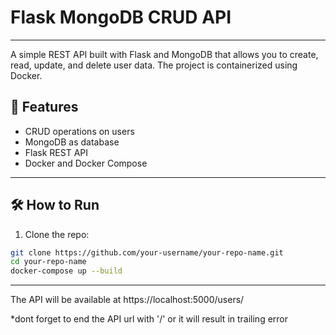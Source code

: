 # Flask MongoDB CRUD API
---
A simple REST API built with Flask and MongoDB that allows you to create, read, update, and delete user data. The project is containerized using Docker.

## 🔧 Features

- CRUD operations on users
- MongoDB as database
- Flask REST API
- Docker and Docker Compose

---

## 🛠 How to Run

1. Clone the repo:
```bash
git clone https://github.com/your-username/your-repo-name.git
cd your-repo-name
docker-compose up --build
```

---
The API will be available at https://localhost:5000/users/

*dont forget to end the API url with '/' or it will result in trailing error
